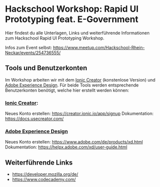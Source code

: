 # Hackschool Workshop: Rapid UI Prototyping feat. E-Government

Hier findest du alle Unterlagen, Links und weiterführende Informationen zum Hackschool
Rapid UI Prototyping Workshop.

Infos zum Event selbst: https://www.meetup.com/Hackschool-Rhein-Neckar/events/254736555/

## Tools und Benutzerkonten
Im Workshop arbeiten wir mit dem [Ionic Creator](https://ionicframework.com/pro/creator) (konstenlose Version)
und [Adobe Experience Design](https://www.adobe.com/de/products/xd.html).
Für beide Tools werden entsprechende Benutzerkonten benötigt, welche hier erstellt werden können:

### [Ionic Creator](https://ionicframework.com/pro/creator): 
Neues Konto erstellen: https://creator.ionic.io/app/signup
Dokumentation: https://docs.usecreator.com/

### [Adobe Experience Design](https://www.adobe.com/de/products/xd.html)
Neues Konto erstellen: https://www.adobe.com/de/products/xd.html
Dokumentation: https://helpx.adobe.com/xd/user-guide.html


## Weiterführende Links

* https://developer.mozilla.org/de/
* https://www.codecademy.com/
